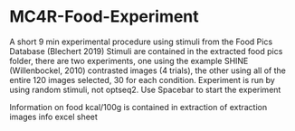 # MC4R-Food-Experiment
A short 9 min experimental procedure using stimuli from the Food Pics Database (Blechert 2019)
Stimuli are contained in the extracted food pics folder, there are two experiments, one using the example SHINE (Willenbockel, 2010) contrasted images (4 trials), 
the other using all of the entire 120 images selected, 30 for each condition. Experiment is run by using random stimuli, not optseq2. 
Use Spacebar to start the experiment 

Information on food kcal/100g is contained in extraction of extraction images info excel sheet
